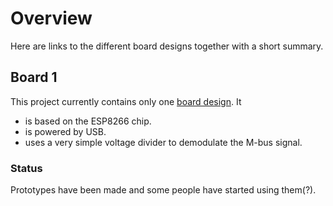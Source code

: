 
# Overview

Here are links to the different board designs together with a short summary.

## Board 1

This project currently contains only one [board design](Board_001). It

* is based on the ESP8266 chip.
* is powered by USB.
* uses a very simple voltage divider to demodulate the M-bus signal.

### Status

Prototypes have been made and some people have started using them(?).
